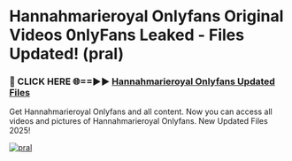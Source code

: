 # Hannahmarieroyal Onlyfans Original Videos 0nlyFans Leaked - Files Updated! (pral)

<h3>🔴 CLICK HERE 🌐==►► <a href="https://tinyurl.com/2m67pmp6" rel="nofollow">Hannahmarieroyal Onlyfans Updated Files</a></h3>

Get Hannahmarieroyal Onlyfans and all content. Now you can access all videos and pictures of Hannahmarieroyal Onlyfans. New Updated Files 2025!

[![pral](https://i.imgur.com/H4QAA4z.gif)](https://tinyurl.com/2m67pmp6)
